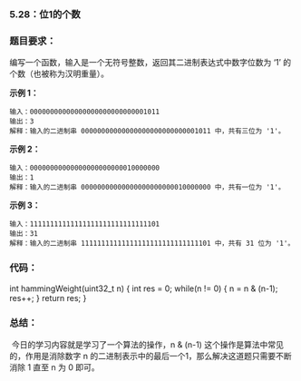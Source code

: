 ### 5.28：位1的个数

### 题目要求：

编写一个函数，输入是一个无符号整数，返回其二进制表达式中数字位数为 ‘1’ 的个数（也被称为汉明重量）。

**示例 1：**

```
输入：00000000000000000000000000001011
输出：3
解释：输入的二进制串 00000000000000000000000000001011 中，共有三位为 '1'。
```

**示例 2：**

```
输入：00000000000000000000000010000000
输出：1
解释：输入的二进制串 00000000000000000000000010000000 中，共有一位为 '1'。
```

**示例 3：**

```
输入：11111111111111111111111111111101
输出：31
解释：输入的二进制串 11111111111111111111111111111101 中，共有 31 位为 '1'。
```

### 代码：

int hammingWeight(uint32_t n) {
    int res = 0;
    while(n != 0)
    {
        n = n & (n-1);
        res++;
    }
    return res;
}

### 总结：

​		今日的学习内容就是学习了一个算法的操作，n & (n-1)  这个操作是算法中常见的，作用是消除数字 n 的⼆进制表示中的最后⼀个1，那么解决这道题只需要不断消除 1 直至  n  为 0 即可。
